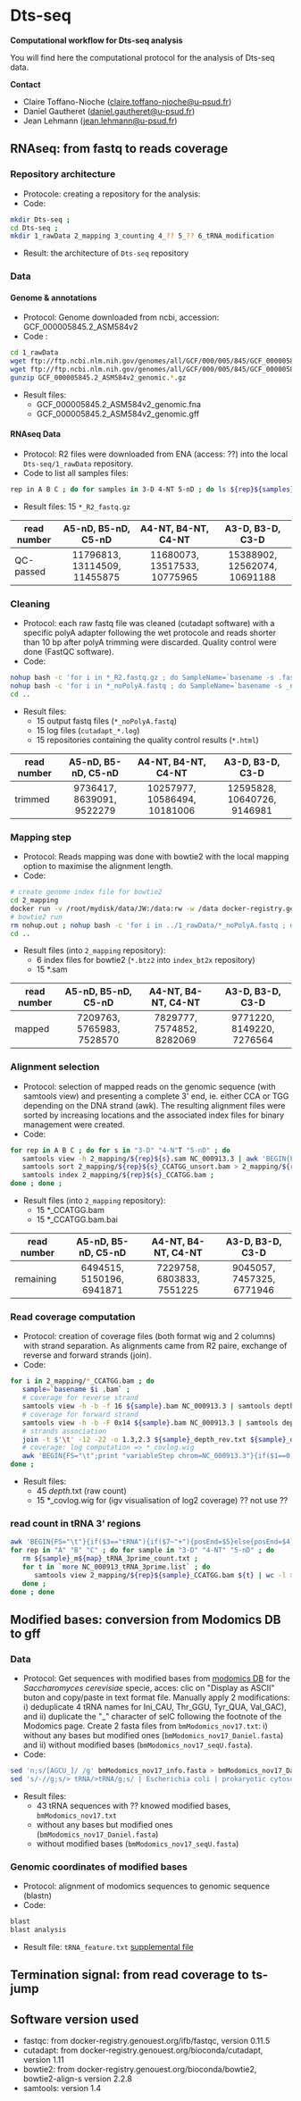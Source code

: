 # Dts-seq

**Computational workflow for Dts-seq analysis**

You will find here the computational protocol for the analysis of Dts-seq data.

**Contact**

- Claire Toffano-Nioche (<claire.toffano-nioche@u-psud.fr>)
- Daniel Gautheret (<daniel.gautheret@u-psud.fr>)
- Jean Lehmann (<jean.lehmann@u-psud.fr>)

## RNAseq: from fastq to reads coverage

### Repository architecture 

* Protocole: creating a repository for the analysis: 
* Code:
```bash
mkdir Dts-seq ; 
cd Dts-seq ; 
mkdir 1_rawData 2_mapping 3_counting 4_?? 5_?? 6_tRNA_modification
```
* Result: the architecture of `Dts-seq` repository

### Data

#### Genome & annotations 

* Protocol: Genome downloaded from ncbi, accession: GCF_000005845.2_ASM584v2
* Code : 
```bash
cd 1_rawData
wget ftp://ftp.ncbi.nlm.nih.gov/genomes/all/GCF/000/005/845/GCF_000005845.2_ASM584v2/GCF_000005845.2_ASM584v2_genomic.fna.gz
wget ftp://ftp.ncbi.nlm.nih.gov/genomes/all/GCF/000/005/845/GCF_000005845.2_ASM584v2/GCF_000005845.2_ASM584v2_genomic.gff.gz
gunzip GCF_000005845.2_ASM584v2_genomic.*.gz
```
* Result files: 
  * GCF_000005845.2_ASM584v2_genomic.fna
  * GCF_000005845.2_ASM584v2_genomic.gff

#### RNAseq Data 

- Protocol: R2 files were downloaded from ENA (access: ??) into the local `Dts-seq/1_rawData` repository.
- Code to list all samples files:
```bash
rep in A B C ; do for samples in 3-D 4-NT 5-nD ; do ls ${rep}${samples}_R2_fastq.gz ; done ; done
```
- Result files: 15 `*_R2_fastq.gz`

|read number |     A5-nD, B5-nD, C5-nD      |       A4-NT, B4-NT, C4-NT    |       A3-D, B3-D, C3-D       |
|------------|:----------------------------:|:----------------------------:|:----------------------------:|
|QC-passed   | 11796813, 13114509, 11455875 | 11680073, 13517533, 10775965 | 15388902, 12562074, 10691188 |

### Cleaning 

- Protocol: each raw fastq file was cleaned (cutadapt software) with a specific polyA adapter following the wet protocole and reads shorter than 10 bp after polyA trimming were discarded. Quality control were done (FastQC software). 
- Code:
```bash
nohup bash -c 'for i in *_R2.fastq.gz ; do SampleName=`basename -s .fastq.gz ${i}` ; docker run -v /root/mydisk/data/JW:/data:rw -w /data docker-registry.genouest.org/bioconda/cutadapt cutadapt --adapter=AAAAAAAAAAAAAAA --minimum-length=10 --output=${SampleName}_noPolyA.fastq ${i} ; mv nohup.out cutadapt_${SampleName}.log ; done' &
nohup bash -c 'for i in *_noPolyA.fastq ; do SampleName=`basename -s _noPolyA.fastq ${i}` ; docker run -v /root/mydisk/data/JW:/data:rw -w /data docker-registry.genouest.org/ifb/fastqc fastqc -o FastQC ${i} 2> fastqc_${SampleName}.log ; done' &
cd ..
```
- Result files:
  - 15 output fastq files (`*_noPolyA.fastq`) 
  - 15 log files (`cutadapt_*.log`)
  - 15 repositories containing the quality control results (`*.html`) 

|read number |     A5-nD, B5-nD, C5-nD      |       A4-NT, B4-NT, C4-NT    |       A3-D, B3-D, C3-D       | 
|------------|:----------------------------:|:----------------------------:|:----------------------------:|
|trimmed     |  9736417,  8639091,  9522279 | 10257977, 10586494, 10181006 | 12595828, 10640726,  9146981 | 

### Mapping step

- Protocol: Reads mapping was done with bowtie2 with the local mapping option to maximise the alignment length.
- Code:
```bash
# create genome index file for bowtie2
cd 2_mapping
docker run -v /root/mydisk/data/JW:/data:rw -w /data docker-registry.genouest.org/bioconda/bowtie2 bowtie2-build ../1_rawData/GCF_000005845.2_ASM584v2_genomic.fna index_bt2x/NC_00913
# bowtie2 run
rm nohup.out ; nohup bash -c 'for i in ../1_rawData/*_noPolyA.fastq ; do sample=`basename $i _noPolyA.fastq` ; echo "------------" $sample "-------------" ; docker run -v Dts-seq/2_mapping/:/data:rw -w /data docker-registry.genouest.org/bioconda/bowtie2 bowtie2 -x index_bt2x/NC_00913 --phred33 --local $i > ${sample}.sam ; done '
cd ..
```
- Result files (into `2_mapping` repository):
  - 6 index files for bowtie2 (`*.btz2` into `index_bt2x` repository)
  - 15 *.sam

|read number |     A5-nD, B5-nD, C5-nD      |       A4-NT, B4-NT, C4-NT    |       A3-D, B3-D, C3-D       |
|------------|:----------------------------:|:----------------------------:|:----------------------------:|
|mapped      |  7209763,  5765983,  7528570 |  7829777,  7574852,  8282069 |  9771220,  8149220,  7276564 | 

### Alignment selection

- Protocol: selection of mapped reads on the genomic sequence (with samtools view) and presenting a complete 3' end, ie. either CCA or TGG depending on the DNA strand (awk). The resulting alignment files were sorted by increasing locations and the associated index files for binary management were created.
- Code:
```bash
for rep in A B C ; do for s in "3-D" "4-N"T "5-nD" ; do
   samtools view -h 2_mapping/${rep}${s}.sam NC_000913.3 | awk 'BEGIN{FS="\t";OFS="\t"}{if( ($0~/@/)||((($2==16)&&($10~/CCA$/))||(($2==0)&&($10~/^TGG/))) ){print $0}}' | samtools view -hb -o 2_mapping/${rep}${s}_CCATGG_unsort.bam - ; 
   samtools sort 2_mapping/${rep}${s}_CCATGG_unsort.bam > 2_mapping/${rep}${s}_CCATGG.bam 
   samtools index 2_mapping/${rep}${s}_CCATGG.bam ; 
done ; done ;
```
- Result files (into `2_mapping` repository): 
  - 15 *_CCATGG.bam 
  - 15 *_CCATGG.bam.bai 

|read number |     A5-nD, B5-nD, C5-nD      |       A4-NT, B4-NT, C4-NT    |       A3-D, B3-D, C3-D       | 
|------------|:----------------------------:|:----------------------------:|:----------------------------:|
|remaining   |  6494515,  5150196,  6941871 |  7229758,  6803833,  7551225 |  9045057,  7457325,  6771946 | 

### Read coverage computation

- Protocol: creation of coverage files (both format wig and 2 columns) with strand separation. As alignments came from R2 paire, exchange of reverse and forward strands (join).
- Code:
```bash
for i in 2_mapping/*_CCATGG.bam ; do
   sample=`basename $i .bam` ;
   # coverage for reverse strand
   samtools view -h -b -f 16 ${sample}.bam NC_000913.3 | samtools depth -m 10000000 -a - > ${sample}_depth_rev.txt ; 
   # coverage for forward strand
   samtools view -h -b -F 0x14 ${sample}.bam NC_000913.3 | samtools depth -m 10000000 -a - > ${sample}_depth_for.txt ; 
   # strands association 
   join -t $'\t' -12 -22 -o 1.3,2.3 ${sample}_depth_rev.txt ${sample}_depth_for.txt > ${sample}_depth_fr.txt ; 
   # coverage: log computation => *_covlog.wig
   awk 'BEGIN{FS="\t";print "variableStep chrom=NC_000913.3"}{if($1==0){logF=0}else{logF=log($1)/log(2)}; if($2==0){logR=0}else{logR=log($2)/log(2)};printf "%d %2.2f\n%d -%2.2f\n",NR,logF,NR,logR}' ${sample}_depth_fr.txt > ${sample}_covlog.wig ; 
done ;
```
- Result files:
  - 45 *_depth_*.txt (raw count)
  - 15 *_covlog.wig for (igv visualisation of log2 coverage) ?? not use ??

### read count in tRNA 3' regions

```bash
awk 'BEGIN{FS="\t"}{if($3=="tRNA"){if($7~"+"){posEnd=$5}else{posEnd=$4};print "NC_000913.3:"posEnd"-"posEnd}}' NC_000913.gff > NC_000913_tRNA_3prime.list
for rep in "A" "B" "C" ; do for sample in "3-D" "4-NT" "5-nD" ; do 
   rm ${sample}_m${map}_tRNA_3prime_count.txt ; 
   for t in `more NC_000913_tRNA_3prime.list` ; do 
      samtools view 2_mapping/${rep}${sample}_CCATGG.bam ${t} | wc -l >> ${rep}${sample}_tRNA_3prime_count.txt ;
   done ; 
done ; done
```

## Modified bases: conversion from Modomics DB to gff

### Data

- Protocol: Get sequences with modified bases from [modomics DB](http://modomics.genesilico.pl/sequences/list/tRNA/) for the *Saccharomyces cerevisiae* specie, acces: clic on "Display as ASCII" buton and copy/paste in text format file. Manually apply 2 modifications: i) deduplicate 4 tRNA names for Ini_CAU, Thr_GGU, Tyr_QUA, Val_GAC), and ii) duplicate the "_" character of selC following the footnote of the Modomics page. Create 2 fasta files from `bmModomics_nov17.txt`: i) without any bases but modified ones (`bmModomics_nov17_Daniel.fasta`) and ii) without modified bases (`bmModomics_nov17_seqU.fasta`).
- Code:
```bash
sed 'n;s/[AGCU_]/ /g' bmModomics_nov17_info.fasta > bmModomics_nov17_Daniel.fasta
sed 's/-//g;s/> tRNA/>tRNA/g;s/ | Escherichia coli | prokaryotic cytosol//g;s/ | /_/g;' bmModomics_nov17.txt > bmModomics_nov17_seqU.fasta
```
- Result files: 
  - 43 tRNA sequences with ?? knowed modified bases, `bmModomics_nov17.txt`
  - without any bases but modified ones (`bmModomics_nov17_Daniel.fasta`)
  - without modified bases (`bmModomics_nov17_seqU.fasta`)

### Genomic coordinates of modified bases

- Protocol: alignment of modomics sequences to genomic sequence (blastn)
- Code:
```bash
blast
blast analysis
```
- Result file: `tRNA_feature.txt` [supplemental file](http://??)

## Termination signal: from read coverage to ts-jump

## Software version used

- fastqc: from docker-registry.genouest.org/ifb/fastqc, version 0.11.5
- cutadapt: from docker-registry.genouest.org/bioconda/cutadapt, version 1.11
- bowtie2: from docker-registry.genouest.org/bioconda/bowtie2, bowtie2-align-s version 2.2.8 
- samtools: version 1.4


